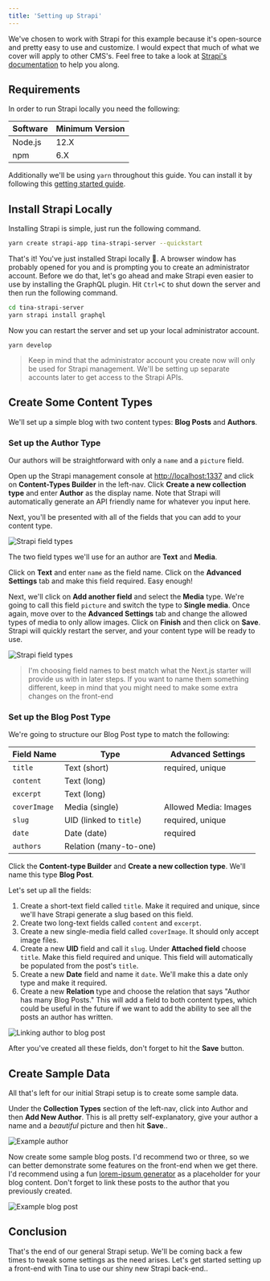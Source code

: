 ```yaml
---
title: 'Setting up Strapi'
---
```


We've chosen to work with Strapi for this example because it's open-source and pretty easy to use and customize. I would expect that much of what we cover will apply to other CMS's. Feel free to take a look at [Strapi's documentation](https://strapi.io/documentation/v3.x/getting-started/quick-start.html) to help you along.

## Requirements

In order to run Strapi locally you need the following:

| Software | Minimum Version |
| -------- | --------------- |
| Node.js  | 12.X            |
| npm      | 6.X             |

Additionally we'll be using `yarn` throughout this guide. You can install it by following this [getting started guide](https://classic.yarnpkg.com/en/docs/getting-started).

## Install Strapi Locally

Installing Strapi is simple, just run the following command.

```bash
yarn create strapi-app tina-strapi-server --quickstart
```

That's it! You've just installed Strapi locally 🎉. A browser window has probably opened for you and is prompting you to create an administrator account. Before we do that, let's go ahead and make Strapi even easier to use by installing the GraphQL plugin. Hit `Ctrl+C` to shut down the server and then run the following command.

```bash
cd tina-strapi-server
yarn strapi install graphql
```

Now you can restart the server and set up your local administrator account.

```
yarn develop
```

> Keep in mind that the administrator account you create now will only be used for Strapi management. We'll be setting up separate accounts later to get access to the Strapi APIs.

## Create Some Content Types

We'll set up a simple blog with two content types: **Blog Posts** and **Authors**.

### Set up the Author Type

Our authors will be straightforward with only a `name` and a `picture` field.

Open up the Strapi management console at [http://localhost:1337](http://localhost:1337) and click on **Content-Types Builder** in the left-nav. Click **Create a new collection type** and enter **Author** as the display name. Note that Strapi will automatically generate an API friendly name for whatever you input here.

Next, you'll be presented with all of the fields that you can add to your content type.

![Strapi field types](/img/strapi-guide/field_types.png)

The two field types we'll use for an author are **Text** and **Media**.

Click on **Text** and enter `name` as the field name. Click on the **Advanced Settings** tab and make this field required. Easy enough!

Next, we'll click on **Add another field** and select the **Media** type. We're going to call this field `picture` and switch the type to **Single media**. Once again, move over to the **Advanced Settings** tab and change the allowed types of media to only allow images. Click on **Finish** and then click on **Save**. Strapi will quickly restart the server, and your content type will be ready to use.

![Strapi field types](/img/strapi-guide/author_type.png)

> I'm choosing field names to best match what the Next.js starter will provide us with in later steps. If you want to name them something different, keep in mind that you might need to make some extra changes on the front-end

### Set up the Blog Post Type

We're going to structure our Blog Post type to match the following:

| Field Name   | Type                    | Advanced Settings     |
| ------------ | ----------------------- | --------------------- |
| `title`      | Text (short)            | required, unique      |
| `content`    | Text (long)             |                       |
| `excerpt`    | Text (long)             |                       |
| `coverImage` | Media (single)          | Allowed Media: Images |
| `slug`       | UID (linked to `title`) | required, unique      |
| `date`       | Date (date)             | required              |
| `authors`    | Relation (many-to-one)  |                       |

Click the **Content-type Builder** and **Create a new collection type**. We'll name this type **Blog Post**.

Let's set up all the fields:

1. Create a short-text field called `title`. Make it required and unique, since we'll have Strapi generate a slug based on this field.
2. Create two long-text fields called `content` and `excerpt`.
3. Create a new single-media field called `coverImage`. It should only accept image files.
4. Create a new **UID** field and call it `slug`. Under **Attached field** choose `title`. Make this field required and unique. This field will automatically be populated from the post's `title`.
5. Create a new **Date** field and name it `date`. We'll make this a date only type and make it required.
6. Create a new **Relation** type and choose the relation that says "Author has many Blog Posts." This will add a field to both content types, which could be useful in the future if we want to add the ability to see all the posts an author has written.

![Linking author to blog post](/img/strapi-guide/blog_post_author.png)

After you've created all these fields, don't forget to hit the **Save** button.

## Create Sample Data

All that's left for our initial Strapi setup is to create some sample data.

Under the **Collection Types** section of the left-nav, click into Author and then **Add New Author**. This is all pretty self-explanatory, give your author a name and a _beautiful_ picture and then hit **Save**..

![Example author](/img/strapi-guide/bmitton_author.png)

Now create some sample blog posts. I'd recommend two or three, so we can better demonstrate some features on the front-end when we get there. I'd recommend using a fun [lorem-ipsum generator](https://loremipsum.io/ultimate-list-of-lorem-ipsum-generators/) as a placeholder for your blog content. Don't forget to link these posts to the author that you previously created.

![Example blog post](/img/strapi-guide/a_blog_post.png)

## Conclusion

That's the end of our general Strapi setup. We'll be coming back a few times to tweak some settings as the need arises. Let's get started setting up a front-end with Tina to use our shiny new Strapi back-end..
